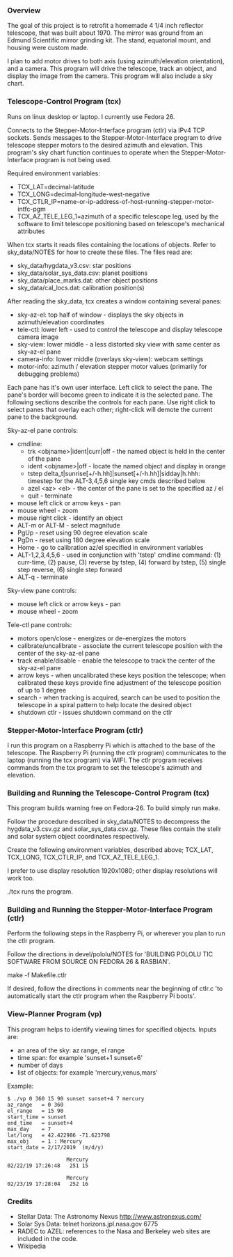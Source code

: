 ### Overview

The goal of this project is to retrofit a homemade 4 1/4 inch reflector
telescope, that was built about 1970. The mirror was ground from an
Edmund Scientific mirror grinding kit. The stand, equatorial mount, and
housing were custom made.

I plan to add motor drives to both axis (using azimuth/elevation orientation), 
and a camera. This program will drive the telescope, track an object, and display 
the image from the camera. This program will also include a sky chart.

### Telescope-Control Program (tcx)

Runs on linux desktop or laptop. I currently use Fedora 26.

Connects to the Stepper-Motor-Interface program (ctlr) via IPv4 TCP sockets. 
Sends messages to the Stepper-Motor-Interface program to drive telescope 
stepper motors to the desired azimuth and elevation. This program's sky chart 
function continues to operate when the Stepper-Motor-Interface program 
is not being used.

Required environment variables:
* TCX_LAT=decimal-latitude
* TCX_LONG=decimal-longitude-west-negative
* TCX_CTLR_IP=name-or-ip-address-of-host-running-stepper-motor-intfc-pgm
* TCX_AZ_TELE_LEG_1=azimuth of a specific telescope leg, used by the software
to limit telescope positioning based on telescope's mechanical attributes

When tcx starts it reads files containing the locations of objects. Refer to 
sky_data/NOTES for how to create these files. The files read are:
* sky_data/hygdata_v3.csv: star positions
* sky_data/solar_sys_data.csv: planet positions
* sky_data/place_marks.dat: other object positions
* sky_data/cal_locs.dat: calibration position(s)

After reading the sky_data, tcx creates a window containing several panes:
* sky-az-el: top half of window - displays the sky objects in azimuth/elevation coordinates
* tele-ctl: lower left - used to control the telescope and display telescope camera image
* sky-view: lower middle - a less distorted sky view with same center as sky-az-el pane
* camera-info: lower middle (overlays sky-view): webcam settings
* motor-info: azimuth / elevation stepper motor values (primarily for debugging problems)

Each pane has it's own user interface. Left click to select the pane. The pane's border will
become green to indicate it is the selected pane. The following sections describe the controls for
each pane. Use right click to select panes that overlay each other; right-click will demote
the current pane to the background.

Sky-az-el pane controls:
* cmdline:
  * trk \<objname\>|ident|curr|off - the named object is held in the center of the pane
  * ident \<objname\>|off - locate the named object and display in orange
  * tstep delta_t|sunrise[+/-h.hh]|sunset[+/-h.hh]|sidday|h.hhh: timestep for the ALT-3,4,5,6 single key cmds described below
  * azel \<az\> \<el\> - the center of the pane is set to the specified az / el
  * quit - terminate
* mouse left click or arrow keys - pan
* mouse wheel - zoom
* mouse right click - identify an object
* ALT-m or ALT-M - select magnitude
* PgUp - reset using 90 degree elevation scale
* PgDn - reset using 180 degree elevation scale
* Home - go to calibration az/el specified in environment variables
* ALT-1,2,3,4,5,6 - used in conjunction with 'tstep' cmdline command: (1) curr-time, (2) pause,
  (3) reverse by tstep, (4) forward by tstep, (5) single step reverse, (6) single step forward
* ALT-q - terminate

Sky-view pane controls:
* mouse left click or arrow keys - pan
* mouse wheel - zoom

Tele-ctl pane controls:
* motors open/close - energizes or de-energizes the motors
* calibrate/uncalibrate - associate the current telescope position with the center of the sky-az-el pane
* track enable/disable - enable the telescope to track the center of the sky-az-el pane
* arrow keys - when uncalibrated these keys position the telescope; when calibrated these keys
  provide fine adjustment of the telescope position of up to 1 degree
* search - when tracking is acquired, search can be used to position the telescope
  in a spiral pattern to help locate the desired object
* shutdown ctlr - issues shutdown command on the ctlr

### Stepper-Motor-Interface Program (ctlr)

I run this program on a Raspberry Pi which is attached to the base of the telescope. 
The Raspberry Pi (running the ctlr program) communicates to the laptop 
(running the tcx program) via WIFI. The ctlr program receives commands from the tcx program
to set the telescope's azimuth and elevation.

### Building and Running the Telescope-Control Program (tcx)

This program builds warning free on Fedora-26. To build simply run make.

Follow the procedure described in sky_data/NOTES to decompress the hygdata_v3.csv.gz
and solar_sys_data.csv.gz. These files contain the stellr and solar system object
coordinates respectively.

Create the following environment variables, described above;
TCX_LAT, TCX_LONG, TCX_CTLR_IP, and TCX_AZ_TELE_LEG_1.

I prefer to use display resolution 1920x1080; other display resolutions will work too.

./tcx runs the program.

### Building and Running the Stepper-Motor-Interface Program (ctlr)

Perform the following steps in the Raspberry Pi, or wherever you plan to run 
the ctlr program.

Follow the directions in devel/pololu/NOTES for
'BUILDING POLOLU TIC SOFTWARE FROM SOURCE ON FEDORA 26 & RASBIAN'.

make -f Makefile.ctlr

If desired, follow the directions in comments near the beginning of ctlr.c
'to automatically start the ctlr program when the Raspberry Pi boots'.

### View-Planner Program (vp)

This program helps to identify viewing times for specified objects. Inputs are:
* an area of the sky: az range, el range
* time span: for example 'sunset+1 sunset+6'
* number of days
* list of objects: for example 'mercury,venus,mars'

Example:

    $ ./vp 0 360 15 90 sunset sunset+4 7 mercury
    az_range   = 0 360
    el_range   = 15 90
    start_time = sunset
    end_time   = sunset+4
    max_day    = 7
    lat/long   = 42.422986 -71.623798
    max_obj    = 1 : Mercury 
    start_date = 2/17/2019  (m/d/y)

                       Mercury 
    02/22/19 17:26:48   251 15 

                       Mercury 
    02/23/19 17:28:04   252 16 


### Credits

* Stellar Data: The Astronomy Nexus  http://www.astronexus.com/
* Solar Sys Data: telnet horizons.jpl.nasa.gov 6775
* RADEC to AZEL: references to the Nasa and Berkeley web sites are included in the code.
* Wikipedia

